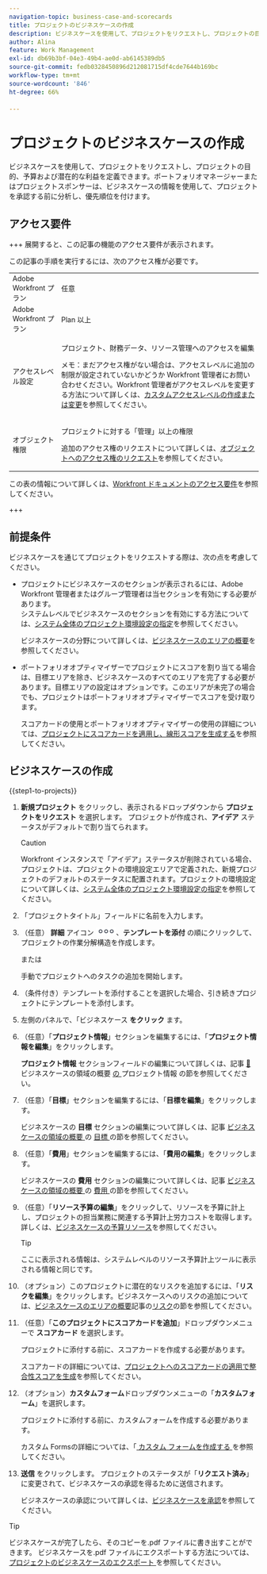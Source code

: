 ```yaml
---
navigation-topic: business-case-and-scorecards
title: プロジェクトのビジネスケースの作成
description: ビジネスケースを使用して、プロジェクトをリクエストし、プロジェクトの目的、予算および潜在的な利益を定義できます。ポートフォリオマネージャーまたはプロジェクトスポンサーは、ビジネスケースの情報を使用して、プロジェクトを承認する前に分析し、優先順位を付けます。
author: Alina
feature: Work Management
exl-id: db69b3bf-04e3-49b4-ae0d-ab6145389db5
source-git-commit: fedb0328450896d212081715df4cde7644b169bc
workflow-type: tm+mt
source-wordcount: '846'
ht-degree: 66%

---
```


# プロジェクトのビジネスケースの作成

ビジネスケースを使用して、プロジェクトをリクエストし、プロジェクトの目的、予算および潜在的な利益を定義できます。ポートフォリオマネージャーまたはプロジェクトスポンサーは、ビジネスケースの情報を使用して、プロジェクトを承認する前に分析し、優先順位を付けます。

## アクセス要件

+++ 展開すると、この記事の機能のアクセス要件が表示されます。

この記事の手順を実行するには、次のアクセス権が必要です。

<table style="table-layout:auto"> 
 <col> 
 <col> 
 <tbody> 
  <tr> 
   <td role="rowheader">Adobe Workfront プラン</td> 
   <td> <p>任意 </p> </td> 
  </tr> 
  <tr> 
   <td role="rowheader">Adobe Workfront プラン</td> 
   <td> <p>Plan 以上</p> </td> 
  </tr> 
  <tr> 
   <td role="rowheader">アクセスレベル設定</td> 
   <td> <p>プロジェクト、財務データ、リソース管理へのアクセスを編集</p> <p>メモ：まだアクセス権がない場合は、アクセスレベルに追加の制限が設定されていないかどうか Workfront 管理者にお問い合わせください。Workfront 管理者がアクセスレベルを変更する方法について詳しくは、<a href="../../../administration-and-setup/add-users/configure-and-grant-access/create-modify-access-levels.md" class="MCXref xref">カスタムアクセスレベルの作成または変更</a>を参照してください。</p> </td> 
  </tr> 
  <tr> 
   <td role="rowheader">オブジェクト権限</td> 
   <td> <p>プロジェクトに対する「管理」以上の権限</p> <p>追加のアクセス権のリクエストについて詳しくは、<a href="../../../workfront-basics/grant-and-request-access-to-objects/request-access.md" class="MCXref xref">オブジェクトへのアクセス権のリクエスト</a>を参照してください。</p> </td> 
  </tr> 
 </tbody> 
</table>

この表の情報について詳しくは、[Workfront ドキュメントのアクセス要件](/help/quicksilver/administration-and-setup/add-users/access-levels-and-object-permissions/access-level-requirements-in-documentation.md)を参照してください。

+++

## 前提条件

ビジネスケースを通じてプロジェクトをリクエストする際は、次の点を考慮してください。

* プロジェクトにビジネスケースのセクションが表示されるには、Adobe Workfront 管理者またはグループ管理者は当セクションを有効にする必要があります。\
  システムレベルでビジネスケースのセクションを有効にする方法については、[システム全体のプロジェクト環境設定の指定](../../../administration-and-setup/set-up-workfront/configure-system-defaults/set-project-preferences.md)を参照してください。

  ビジネスケースの分野について詳しくは、[ビジネスケースのエリアの概要](../../../manage-work/projects/define-a-business-case/areas-of-business-case.md)を参照してください。

* ポートフォリオオプティマイザーでプロジェクトにスコアを割り当てる場合は、目標エリアを除き、ビジネスケースのすべてのエリアを完了する必要があります。目標エリアの設定はオプションです。このエリアが未完了の場合でも、プロジェクトはポートフォリオオプティマイザーでスコアを受け取ります。

  スコアカードの使用とポートフォリオオプティマイザーの使用の詳細については、[プロジェクトにスコアカードを適用し、線形スコアを生成する](../../../manage-work/projects/define-a-business-case/apply-scorecard-to-project-to-generate-alignment-score.md)を参照してください。

## ビジネスケースの作成

{{step1-to-projects}}

1. **新規プロジェクト** をクリックし、表示されるドロップダウンから **プロジェクトをリクエスト** を選択します。 プロジェクトが作成され、**アイデア** ステータスがデフォルトで割り当てられます。

   >[!CAUTION]
   >
   >Workfront インスタンスで「アイデア」ステータスが削除されている場合、プロジェクトは、プロジェクトの環境設定エリアで定義された、新規プロジェクトのデフォルトのステータスに配置されます。プロジェクトの環境設定について詳しくは、[システム全体のプロジェクト環境設定の指定](../../../administration-and-setup/set-up-workfront/configure-system-defaults/set-project-preferences.md)を参照してください。

1. 「プロジェクトタイトル」フィールドに名前を入力します。
1. （任意） **詳細** アイコン ![ 詳細アイコン ](assets/qs-more-icon-on-an-object.png)、**テンプレートを添付** の順にクリックして、プロジェクトの作業分解構造を作成します。

   または

   手動でプロジェクトへのタスクの追加を開始します。

1. （条件付き）テンプレートを添付することを選択した場合、引き続きプロジェクトにテンプレートを添付します。
1. 左側のパネルで、「ビジネスケース **をクリック** ます。
1. （任意）「**プロジェクト情報**」セクションを編集するには、「**プロジェクト情報を編集**」をクリックします。 

   **プロジェクト情報** セクションフィールドの編集について詳しくは、記事 [&#128279;](../../../manage-work/projects/define-a-business-case/areas-of-business-case.md) ビジネスケースの領域の概要 [ の ](../../../manage-work/projects/define-a-business-case/areas-of-business-case.md#project-info) プロジェクト情報  の節を参照してください。

1. （任意）「**目標**」セクションを編集するには、「**目標を編集**」をクリックします。

   ビジネスケースの **目標** セクションの編集について詳しくは、記事 [ ビジネスケースの領域の概要 ](../../../manage-work/projects/define-a-business-case/areas-of-business-case.md) の [ 目標 ](../../../manage-work/projects/define-a-business-case/areas-of-business-case.md#goals) の節を参照してください。

1. （任意）「**費用**」セクションを編集するには、「**費用の編集**」をクリックします。

   ビジネスケースの **費用** セクションの編集について詳しくは、記事 [ ビジネスケースの領域の概要 ](../../../manage-work/projects/define-a-business-case/areas-of-business-case.md) の [ 費用 ](../../../manage-work/projects/define-a-business-case/areas-of-business-case.md#expenses) の節を参照してください。

1. （任意）「**リソース予算の編集**」をクリックして、リソースを予算に計上し、プロジェクトの担当業務に関連する予算計上労力コストを取得します。 詳しくは、[ビジネスケースの予算リソース](../../../manage-work/projects/define-a-business-case/budget-resources-in-business-case.md)を参照してください。

   >[!TIP]
   >
   >ここに表示される情報は、システムレベルのリソース予算計上ツールに表示される情報と同じです。

1. （オプション）このプロジェクトに潜在的なリスクを追加するには、「**リスクを編集**」をクリックします。ビジネスケースへのリスクの追加については、[ビジネスケースのエリアの概要](../../../manage-work/projects/define-a-business-case/areas-of-business-case.md)記事の[リスク](../../../manage-work/projects/define-a-business-case/areas-of-business-case.md#risks)の節を参照してください。
1. （任意）「**このプロジェクトにスコアカードを追加**」ドロップダウンメニューで **スコアカード** を選択します。

   プロジェクトに添付する前に、スコアカードを作成する必要があります。

   スコアカードの詳細については、[プロジェクトへのスコアカードの適用で整合性スコアを生成](../../../manage-work/projects/define-a-business-case/apply-scorecard-to-project-to-generate-alignment-score.md)を参照してください。

1. （オプション）**カスタムフォーム**&#x200B;ドロップダウンメニューの「**カスタムフォーム**」を選択します。

   プロジェクトに添付する前に、カスタムフォームを作成する必要があります。

   カスタム Formsの詳細については、「[ カスタム フォームを作成する ](/help/quicksilver/administration-and-setup/customize-workfront/create-manage-custom-forms/form-designer/design-a-form/design-a-form.md) を参照してください。

1. **送信** をクリックします。 プロジェクトのステータスが「**リクエスト済み**」に変更されて、ビジネスケースの承認を得るために送信されます。

   ビジネスケースの承認について詳しくは、[ビジネスケースを承認](../../../manage-work/projects/define-a-business-case/approve-business-case.md)を参照してください。


>[!TIP]
>
> ビジネスケースが完了したら、そのコピーを.pdf ファイルに書き出すことができます。 ビジネスケースを.pdf ファイルにエクスポートする方法については、[ プロジェクトのビジネスケースのエクスポート ](/help/quicksilver/manage-work/projects/define-a-business-case/export-business-case.md) を参照してください。


